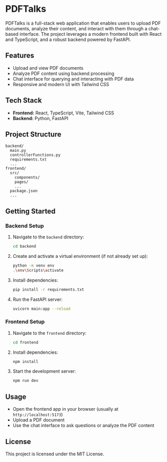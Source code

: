 # PDFTalks

PDFTalks is a full-stack web application that enables users to upload PDF documents, analyze their content, and interact with them through a chat-based interface. The project leverages a modern frontend built with React and TypeScript, and a robust backend powered by FastAPI.

## Features

- Upload and view PDF documents
- Analyze PDF content using backend processing
- Chat interface for querying and interacting with PDF data
- Responsive and modern UI with Tailwind CSS

## Tech Stack

- **Frontend:** React, TypeScript, Vite, Tailwind CSS
- **Backend:** Python, FastAPI

## Project Structure

```
backend/
  main.py
  controllerFunctions.py
  requirements.txt
  ...
frontend/
  src/
    components/
    pages/
    ...
  package.json
  ...
```

## Getting Started

### Backend Setup

1. Navigate to the `backend` directory:
   ```sh
   cd backend
   ```
2. Create and activate a virtual environment (if not already set up):
   ```sh
   python -m venv env
   .\env\Scripts\activate
   ```
3. Install dependencies:
   ```sh
   pip install -r requirements.txt
   ```
4. Run the FastAPI server:
   ```sh
   uvicorn main:app --reload
   ```

### Frontend Setup

1. Navigate to the `frontend` directory:
   ```sh
   cd frontend
   ```
2. Install dependencies:
   ```sh
   npm install
   ```
3. Start the development server:
   ```sh
   npm run dev
   ```

## Usage

- Open the frontend app in your browser (usually at `http://localhost:5173`)
- Upload a PDF document
- Use the chat interface to ask questions or analyze the PDF content

## License

This project is licensed under the MIT License.
